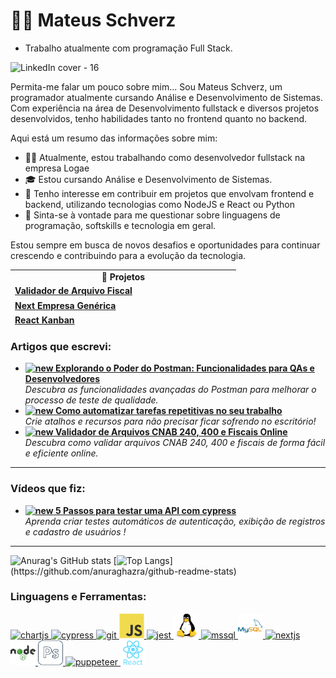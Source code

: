 # **👨‍💻 Mateus Schverz**

- Trabalho atualmente com programação Full Stack.

![LinkedIn cover - 16](https://github.com/matefs/matefs/assets/30128774/0ea0b6d3-eab9-4db3-b064-44f2e2c59a04)

Permita-me falar um pouco sobre mim... Sou Mateus Schverz, um programador atualmente cursando Análise e Desenvolvimento de Sistemas. Com experiência na área de Desenvolvimento fullstack e diversos projetos desenvolvidos, tenho habilidades tanto no frontend quanto no backend.


Aqui está um resumo das informações sobre mim:

- 👨‍💻 Atualmente, estou trabalhando como desenvolvedor fullstack na empresa Logae
- 🎓 Estou cursando Análise e Desenvolvimento de Sistemas.
- 🤝 Tenho interesse em contribuir em projetos que envolvam frontend e backend, utilizando tecnologias como NodeJS e React ou Python
- 💬 Sinta-se à vontade para me questionar sobre linguagens de programação, softskills e tecnologia em geral. 

Estou sempre em busca de novos desafios e oportunidades para continuar crescendo e contribuindo para a evolução da tecnologia.

<table style="border-collapse: collapse; width: 100%; height: 90px;" border="0">
  <tbody>
    <tr align='center'>
      <td style="width: 99.8273%; text-align: center;"><strong>🎁&nbsp;Projetos</strong></td>
    </tr>
    <tr style="height: 18px;">
      <td style="width: 99.8273%; height: 18px;"><strong><a href="https://github.com/matefs/validador-de-arquivo-fiscal">Validador de Arquivo Fiscal</a></strong></td>
    </tr>
    <tr style="height: 18px;">
      <td style="width: 99.8273%; height: 18px;"><strong><a href="https://github.com/matefs/next-empresa-generica">Next Empresa Genérica</a></strong></td>
    </tr>
    <tr style="height: 18px;">
      <td style="width: 99.8273%; height: 18px;"><strong><a href="https://github.com/matefs/react-kanban-simples">React Kanban</a></strong></td>
    </tr>
    <tr style="height: 18px;">
      <td style="width: 99.8273%; text-align: left; height: 18px;"><strong><a href="https://github.com/matefs/calculadora_investimento_django">Calculadora de investimentos</a></strong></td>
    </tr>
    <tr style="height: 18px;">
      <td style="width: 99.8273%; text-align: left; height: 18px;"><strong><a href="https://github.com/matefs/MENSAGERIA-FULLSTACK">Mensageria Fullstack</a></strong></td>
    </tr>
    <tr style="height: 18px;">
      <td style="width: 99.8273%; text-align: left; height: 18px;"><strong><a href="https://psmytxt.netlify.app/">Photoshop My Text</a></strong></td>
    </tr> 
    <tr style="height: 18px;">
      <td style="width: 99.8273%; height: 18px;"><strong><a href="https://github.com/matefs/calcular-juros-composto-banco-central">Calculando Juros Composto Conforme Taxa SELIC</a></strong></td>
    </tr>
    <tr>
      <td style="width: 99.8273%;"><strong><a href="https://github.com/matefs/MINHA-ASSINATURA-DIGITAL">Minha Assinatura Digital</a></strong></td>
    </tr>
  </tbody>
</table>

<h3>Artigos que escrevi:</h3>
<ul>
  <li><a href="https://www.linkedin.com/pulse/explorando-o-poder-do-postman-funcionalidades-para-qas-mateus-schverz?trk=public_profile_article_view"><b><img src="https://em-content.zobj.net/source/apple/391/fire_1f525.png" width="20" alt="new" />  Explorando o Poder do Postman: Funcionalidades para QAs e Desenvolvedores</b></a><br/><i>Descubra as funcionalidades avançadas do Postman para melhorar o processo de teste de qualidade.</i></li> 
  <li><a href="https://www.linkedin.com/pulse/como-automatizar-tarefas-repetitivas-seu-trabalho-mateus-schverz"><b><img src="https://em-content.zobj.net/source/apple/391/fire_1f525.png" width="20" alt="new" />  Como automatizar tarefas repetitivas no seu trabalho</b></a><br/><i>Crie atalhos e recursos para não precisar ficar sofrendo no escritório!</i></li> 
  <li><a href="https://www.linkedin.com/pulse/validador-de-arquivos-cnab-240-400-e-fiscais-online-mateus-schverz"><b><img src="https://em-content.zobj.net/source/apple/391/fire_1f525.png" width="20" alt="new" />  Validador de Arquivos CNAB 240, 400 e Fiscais Online</b></a><br/><i>Descubra como validar arquivos CNAB 240, 400 e fiscais de forma fácil e eficiente online.</i></li> 
</ul>

<hr>

<h3>Vídeos que fiz:</h3>
<ul>
  <li><a href="https://youtu.be/ffUJqdvk-kY"><b><img src="https://em-content.zobj.net/source/apple/391/fire_1f525.png" width="20" alt="new" />  5 Passos para testar uma API com cypress </b></a><br/><i> Aprenda criar testes automáticos de autenticação, exibição de registros e cadastro de usuários !</i></li> 
</ul>

<hr>

![Anurag's GitHub stats](https://github-readme-stats.vercel.app/api?username=matefs&theme=dark&show_icons=true&custom_title=Status%20do%20meu%20Github) [![Top Langs](https://github-readme-stats.vercel.app/api/top-langs/?username=matefs&theme=dark&layout=compact&custom_title=Linguagens%20mais%20utilizadas:)](https://github.com/anuraghazra/github-readme-stats)

<h3 align="left">Linguagens e Ferramentas:</h3>
<p align="left"> <a href="https://www.chartjs.org" target="_blank" rel="noreferrer"> <img src="https://www.chartjs.org/media/logo-title.svg" alt="chartjs" width="40" height="40"/> </a> <a href="https://www.cypress.io" target="_blank" rel="noreferrer"> <img src="https://user-images.githubusercontent.com/30128774/227810182-1729ca31-bda1-4a0f-8f39-f6d37577a054.png" alt="cypress" width="40" height="40"/> </a> <a href="https://git-scm.com/" target="_blank" rel="noreferrer"> <img src="https://www.vectorlogo.zone/logos/git-scm/git-scm-icon.svg" alt="git" width="40" height="40"/> </a> <a href="https://developer.mozilla.org/en-US/docs/Web/JavaScript" target="_blank" rel="noreferrer"> <img src="https://raw.githubusercontent.com/devicons/devicon/master/icons/javascript/javascript-original.svg" alt="javascript" width="40" height="40"/> </a> <a href="https://jestjs.io" target="_blank" rel="noreferrer"> <img src="https://www.vectorlogo.zone/logos/jestjsio/jestjsio-icon.svg" alt="jest" width="40" height="40"/> </a> <a href="https://www.linux.org/" target="_blank" rel="noreferrer"> <img src="https://raw.githubusercontent.com/devicons/devicon/master/icons/linux/linux-original.svg" alt="linux" width="40" height="40"/> </a> <a href="https://www.microsoft.com/en-us/sql-server" target="_blank" rel="noreferrer"> <img src="https://www.svgrepo.com/show/303229/microsoft-sql-server-logo.svg" alt="mssql" width="40" height="40"/> </a> <a href="https://www.mysql.com/" target="_blank" rel="noreferrer"> <img src="https://raw.githubusercontent.com/devicons/devicon/master/icons/mysql/mysql-original-wordmark.svg" alt="mysql" width="40" height="40"/> </a> <a href="https://nextjs.org/" target="_blank" rel="noreferrer"> <img src="https://cdn.worldvectorlogo.com/logos/nextjs-2.svg" alt="nextjs" width="40" height="40"/> </a> <a href="https://nodejs.org" target="_blank" rel="noreferrer"> <img src="https://raw.githubusercontent.com/devicons/devicon/master/icons/nodejs/nodejs-original-wordmark.svg" alt="nodejs" width="40" height="40"/> </a> <a href="https://www.photoshop.com/en" target="_blank" rel="noreferrer"> <img src="https://raw.githubusercontent.com/devicons/devicon/master/icons/photoshop/photoshop-line.svg" alt="photoshop" width="40" height="40"/> </a> <a href="https://github.com/puppeteer/puppeteer" target="_blank" rel="noreferrer"> <img src="https://www.vectorlogo.zone/logos/pptrdev/pptrdev-official.svg" alt="puppeteer" width="40" height="40"/> </a> <a href="https://reactjs.org/" target="_blank" rel="noreferrer"> <img src="https://raw.githubusercontent.com/devicons/devicon/master/icons/react/react-original-wordmark.svg" alt="react" width="40" height="40"/> </a> </p>
